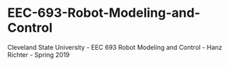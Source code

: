 # EEC-693-Robot-Modeling-and-Control
Cleveland State University - EEC 693 Robot Modeling and Control - Hanz Richter - Spring 2019
